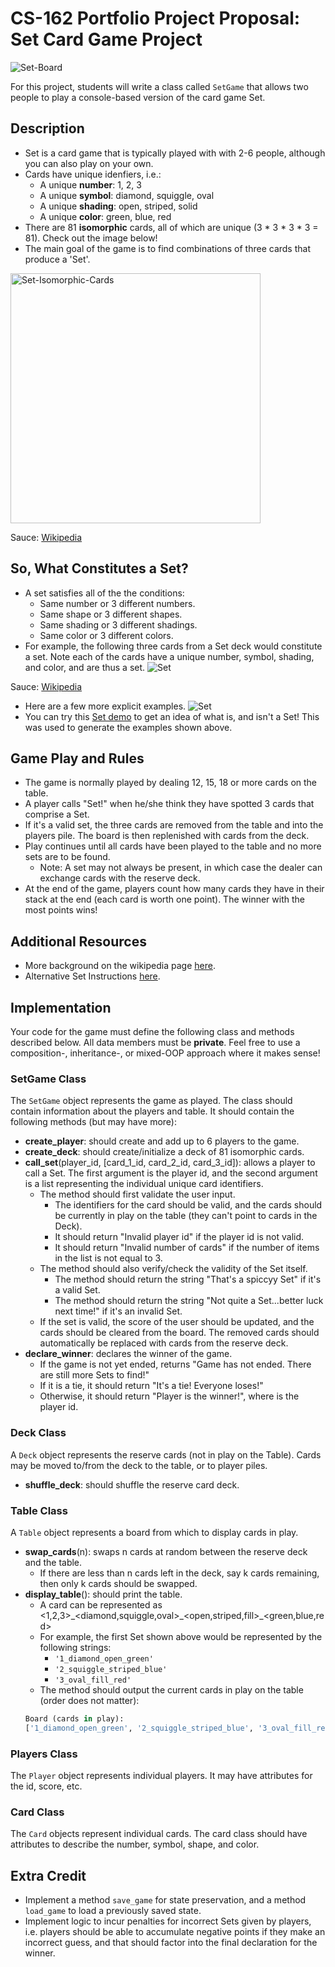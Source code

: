 # CS-162 Portfolio Project Proposal: Set Card Game Project
![Set-Board](./assets/set-board.png)

For this project, students will write a class called `SetGame` that allows two people to play a console-based version of the card game Set.

## Description
* Set is a card game that is typically played with with 2-6 people, although you can also play on your own.
* Cards have unique idenfiers, i.e.:
  * A unique **number**: 1, 2, 3
  * A unique **symbol**: diamond, squiggle, oval
  * A unique **shading**: open, striped, solid
  * A unique **color**: green, blue, red
* There are 81 **isomorphic** cards, all of which are unique (3 * 3 * 3 * 3 = 81). Check out the image below! 
* The main goal of the game is to find combinations of three cards that produce a 'Set'. 

<img alt="Set-Isomorphic-Cards" src="./assets/set-isomorphic.svg" width="400"/>

Sauce: [Wikipedia](https://en.wikipedia.org/wiki/Set_(card_game))

## So, What Constitutes a Set?
* A set satisfies all of the the conditions:
  * Same number or 3 different numbers. 
  * Same shape or 3 different shapes.
  * Same shading or 3 different shadings.
  * Same color or 3 different colors. 
* For example, the following three cards from a Set deck would constitute a set. Note each of the cards have a unique number, symbol, shading, and color, and are thus a set. 
 ![Set](./assets/set.png)
 
 Sauce: [Wikipedia](https://en.wikipedia.org/wiki/Set_(card_game))
* Here are a few more explicit examples.
![Set](./assets/set-examples.png)
* You can try this [Set demo](http://www.setgame.com/set/puzzle) to get an idea of what is, and isn't a Set! This was used to generate the examples shown above.

## Game Play and Rules
* The game is normally played by dealing 12, 15, 18 or more cards on the table. 
* A player calls "Set!" when he/she think they have spotted 3 cards that comprise a Set.
* If it's a valid set, the three cards are removed from the table and into the players pile. The board is then replenished with cards from the deck. 
* Play continues until all cards have been played to the table and no more sets are to be found.
  * Note: A set may not always be present, in which case the dealer can exchange cards with the reserve deck. 
* At the end of the game, players count how many cards they have in their stack at the end (each card is worth one point). The winner with the most points wins!

## Additional Resources
* More background on the wikipedia page [here](https://en.wikipedia.org/wiki/Set_(card_game)).
* Alternative Set Instructions [here](https://www.setgame.com/sites/default/files/instructions/SET%20INSTRUCTIONS%20-%20ENGLISH.pdf).

## Implementation
Your code for the game must define the following class and methods described below. All data members must be **private**. Feel free to use a composition-, inheritance-, or mixed-OOP approach where it makes sense!

### SetGame Class 
The `SetGame` object represents the game as played. The class should contain information about the players and table. It should contain the following methods (but may have more):
* **create_player**: should create and add up to 6 players to the game.
* **create_deck**: should create/initialize a deck of 81 isomorphic cards. 
* **call_set**(player_id, [card_1_id, card_2_id, card_3_id]): allows a player to call a Set. The first argument is the player id, and the second argument is a list representing the individual unique card identifiers.
  * The method should first validate the user input.
    * The identifiers for the card should be valid, and the cards should be currently in play on the table (they can't point to cards in the Deck). 
    * It should return "Invalid player id" if the player id is not valid.
    * It should return "Invalid number of cards" if the number of items in the list is not equal to 3.
  * The method should also verify/check the validity of the Set itself.
    * The method should return the string "That's a spiccyy Set" if it's a valid Set.
    * The method should return the string "Not quite a Set...better luck next time!" if it's an invalid Set.
  * If the set is valid, the score of the user should be updated, and the cards should be cleared from the board. The removed cards should automatically be replaced with cards from the reserve deck.  
* **declare_winner**: declares the winner of the game. 
  * If the game is not yet ended, returns "Game has not ended. There are still more Sets to find!"
  * If it is a tie, it should return "It's a tie! Everyone loses!"
  * Otherwise, it should return "Player <id> is the winner!", where <id> is the player id.

### Deck Class
A `Deck` object represents the reserve cards (not in play on the Table). Cards may be moved to/from the deck to the table, or to player piles.
* **shuffle_deck**: should shuffle the reserve card deck.

### Table Class
A `Table` object represents a board from which to display cards in play.
* **swap_cards**(n): swaps n cards at random between the reserve deck and the table. 
  * If there are less than n cards left in the deck, say k cards remaining, then only k cards should be swapped. 
* **display_table**(): should print the table.
  * A card can be represented as <1,2,3>\_<diamond,squiggle,oval>\_<open,striped,fill>\_<green,blue,red>
  * For example, the first Set shown above would be represented by the following strings:
    * `'1_diamond_open_green'`
    * `'2_squiggle_striped_blue'`
    * `'3_oval_fill_red'`
  * The method should output the current cards in play on the table (order does not matter):
  ```python
  Board (cards in play):
  ['1_diamond_open_green', '2_squiggle_striped_blue', '3_oval_fill_red',...]
  ```

### Players Class
The `Player` object represents individual players. It may have attributes for the id, score, etc.

### Card Class
The `Card` objects represent individual cards. The card class should have attributes to describe the number, symbol, shape, and color. 

## Extra Credit
* Implement a method `save_game` for state preservation, and a method `load_game` to load a previously saved state.
* Implement logic to incur penalties for incorrect Sets given by players, i.e. players should be able to accumulate negative points if they make an incorrect guess, and that should factor into the final declaration for the winner.



